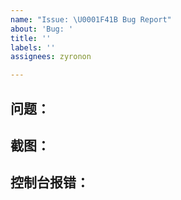```yaml
---
name: "Issue: \U0001F41B Bug Report"
about: 'Bug: '
title: ''
labels: ''
assignees: zyronon

---
```


## 问题：

## 截图：

## 控制台报错：
